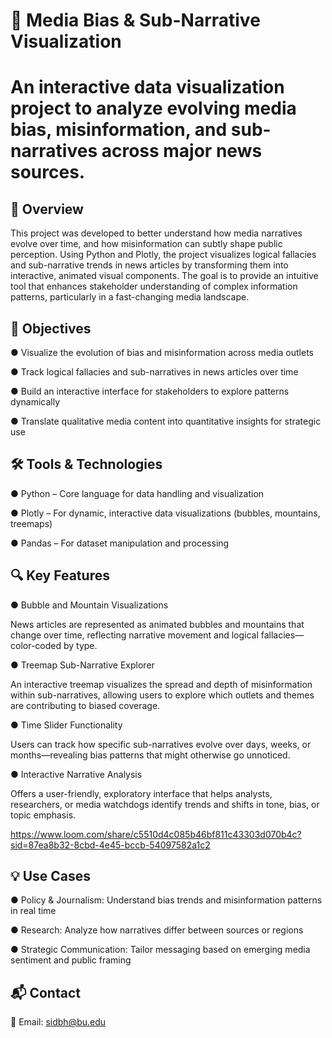# 📰 Media Bias & Sub-Narrative Visualization
# An interactive data visualization project to analyze evolving media bias, misinformation, and sub-narratives across major news sources.

## 🚀 Overview
This project was developed to better understand how media narratives evolve over time, and how misinformation can subtly shape public perception. Using Python and Plotly, the project visualizes logical fallacies and sub-narrative trends in news articles by transforming them into interactive, animated visual components. The goal is to provide an intuitive tool that enhances stakeholder understanding of complex information patterns, particularly in a fast-changing media landscape.

## 📌 Objectives
● Visualize the evolution of bias and misinformation across media outlets

● Track logical fallacies and sub-narratives in news articles over time

● Build an interactive interface for stakeholders to explore patterns dynamically

● Translate qualitative media content into quantitative insights for strategic use

## 🛠️ Tools & Technologies
● Python – Core language for data handling and visualization

● Plotly – For dynamic, interactive data visualizations (bubbles, mountains, treemaps)

● Pandas – For dataset manipulation and processing

## 🔍 Key Features
● Bubble and Mountain Visualizations

News articles are represented as animated bubbles and mountains that change over time, reflecting narrative movement and logical fallacies—color-coded by type.

● Treemap Sub-Narrative Explorer

An interactive treemap visualizes the spread and depth of misinformation within sub-narratives, allowing users to explore which outlets and themes are contributing to biased coverage.

● Time Slider Functionality

Users can track how specific sub-narratives evolve over days, weeks, or months—revealing bias patterns that might otherwise go unnoticed.

● Interactive Narrative Analysis

Offers a user-friendly, exploratory interface that helps analysts, researchers, or media watchdogs identify trends and shifts in tone, bias, or topic emphasis.

https://www.loom.com/share/c5510d4c085b46bf811c43303d070b4c?sid=87ea8b32-8cbd-4e45-bccb-54097582a1c2

## 💡 Use Cases
● Policy & Journalism: Understand bias trends and misinformation patterns in real time

● Research: Analyze how narratives differ between sources or regions

● Strategic Communication: Tailor messaging based on emerging media sentiment and public framing


## 📬 Contact
📧 Email: sidbh@bu.edu
